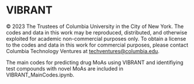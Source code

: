 # VIBRANT

© 2023 The Trustees of Columbia University in the City of New York.  The codes and data in this work may be reproduced, distributed, and otherwise exploited for academic non-commercial purposes only.  To obtain a license to the codes and data in this work for commercial purposes, please contact Columbia Technology Ventures at techventures@columbia.edu.

The main codes for predicting drug MoAs using VIBRANT and identifiying test compounds with novel MoAs are included in VIBRANT_MainCodes.ipynb.
